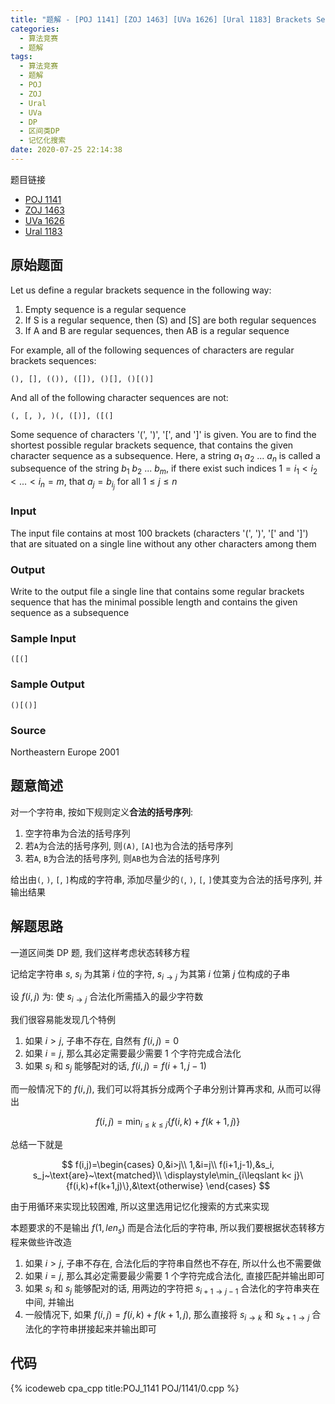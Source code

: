 ```yaml
---
title: "题解 - [POJ 1141] [ZOJ 1463] [UVa 1626] [Ural 1183] Brackets Sequence"
categories:
  - 算法竞赛
  - 题解
tags:
  - 算法竞赛
  - 题解
  - POJ
  - ZOJ
  - Ural
  - UVa
  - DP
  - 区间类DP
  - 记忆化搜索
date: 2020-07-25 22:14:38
---
```


题目链接

- [POJ 1141](https://vjudge.net/problem/POJ-1141/origin)
- [ZOJ 1463](https://vjudge.net/problem/ZOJ-1463/origin)
- [UVa 1626](https://vjudge.net/problem/UVA-1626/origin)
- [Ural 1183](https://vjudge.net/problem/URAL-1183/origin)

<!-- more -->

## 原始题面

Let us define a regular brackets sequence in the following way:

1. Empty sequence is a regular sequence
2. If S is a regular sequence, then (S) and [S] are both regular sequences
3. If A and B are regular sequences, then AB is a regular sequence

For example, all of the following sequences of characters are regular brackets sequences:

`(), [], (()), ([]), ()[], ()[()]`

And all of the following character sequences are not:

`(, [, ), )(, ([)], ([(]`

Some sequence of characters '(', ')', '[', and ']' is given. You are to find the shortest possible regular brackets sequence, that contains the given character sequence as a subsequence. Here, a string $a_1~a_2~...~a_n$ is called a subsequence of the string $b_1~b_2~...~b_m$, if there exist such indices $1 = i_1 < i_2 < ... < i_n = m$, that $a_j = b_{i_j}$ for all $1 \leqslant j \leqslant n$

### Input

The input file contains at most $100$ brackets (characters '(', ')', '[' and ']') that are situated on a single line without any other characters among them

### Output

Write to the output file a single line that contains some regular brackets sequence that has the minimal possible length and contains the given sequence as a subsequence

### Sample Input

```input1
([(]
```

### Sample Output

```output1
()[()]
```

### Source

Northeastern Europe 2001

## 题意简述

对一个字符串, 按如下规则定义**合法的括号序列**:

1. 空字符串为合法的括号序列
1. 若`A`为合法的括号序列, 则`(A)`, `[A]`也为合法的括号序列
1. 若`A`, `B`为合法的括号序列, 则`AB`也为合法的括号序列

给出由`(`, `)`, `[`, `]`构成的字符串, 添加尽量少的`(`, `)`, `[`, `]`使其变为合法的括号序列, 并输出结果

## 解题思路

一道区间类 DP 题, 我们这样考虑状态转移方程

记给定字符串 $s$, $s_i$ 为其第 $i$ 位的字符, $s_{i\to j}$ 为其第 $i$ 位第 $j$ 位构成的子串

设 $f(i,j)$ 为: 使 $s_{i\to j}$ 合法化所需插入的最少字符数

我们很容易能发现几个特例

1. 如果 $i>j$, 子串不存在, 自然有 $f(i,j)=0$
1. 如果 $i=j$, 那么其必定需要最少需要 $1$ 个字符完成合法化
1. 如果 $s_i$ 和 $s_j$ 能够配对的话, $f(i,j)=f(i+1,j-1)$

而一般情况下的 $f(i,j)$, 我们可以将其拆分成两个子串分别计算再求和, 从而可以得出

$$
f(i,j)=\min_{i\leqslant k\leqslant j}\{f(i,k)+f(k+1,j)\}
$$

总结一下就是

$$
f(i,j)=\begin{cases}
  0,&i>j\\
  1,&i=j\\
  f(i+1,j-1),&s_i, s_j~\text{are}~\text{matched}\\
  \displaystyle\min_{i\leqslant k< j}\{f(i,k)+f(k+1,j)\},&\text{otherwise}
\end{cases}
$$

由于用循环来实现比较困难, 所以这里选用记忆化搜索的方式来实现

本题要求的不是输出 $f(1,len_s)$ 而是合法化后的字符串, 所以我们要根据状态转移方程来做些许改造

1. 如果 $i>j$, 子串不存在, 合法化后的字符串自然也不存在, 所以什么也不需要做
1. 如果 $i=j$, 那么其必定需要最少需要 $1$ 个字符完成合法化, 直接匹配并输出即可
1. 如果 $s_i$ 和 $s_j$ 能够配对的话, 用两边的字符把 $s_{i+1\to j-1}$ 合法化的字符串夹在中间, 并输出
1. 一般情况下, 如果 $f(i,j)=f(i,k)+f(k+1,j)$, 那么直接将 $s_{i\to k}$ 和 $s_{k+1\to j}$ 合法化的字符串拼接起来并输出即可

## 代码

{% icodeweb cpa_cpp title:POJ_1141 POJ/1141/0.cpp %}

